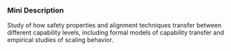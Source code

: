 ### Mini Description

Study of how safety properties and alignment techniques transfer between different capability levels, including formal models of capability transfer and empirical studies of scaling behavior.
